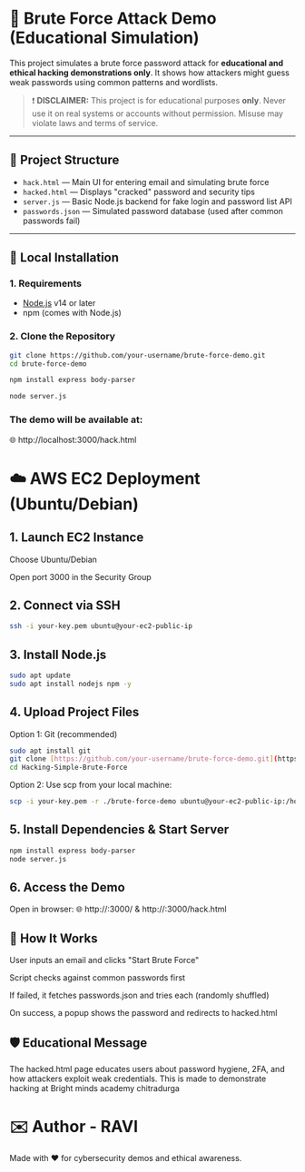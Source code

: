 # 🔐 Brute Force Attack Demo (Educational Simulation)

This project simulates a brute force password attack for **educational and ethical hacking demonstrations only**. It shows how attackers might guess weak passwords using common patterns and wordlists.

> ❗ **DISCLAIMER:** This project is for educational purposes **only**. Never use it on real systems or accounts without permission. Misuse may violate laws and terms of service.

---

## 📂 Project Structure

- `hack.html` — Main UI for entering email and simulating brute force
- `hacked.html` — Displays "cracked" password and security tips
- `server.js` — Basic Node.js backend for fake login and password list API
- `passwords.json` — Simulated password database (used after common passwords fail)

---

## 🚀 Local Installation

### 1. Requirements

- [Node.js](https://nodejs.org/) v14 or later
- npm (comes with Node.js)

### 2. Clone the Repository

```bash
git clone https://github.com/your-username/brute-force-demo.git
cd brute-force-demo

npm install express body-parser

node server.js
```

### The demo will be available at:
🌐 http://localhost:3000/hack.html




# ☁️ AWS EC2 Deployment (Ubuntu/Debian)

## 1. Launch EC2 Instance
Choose Ubuntu/Debian

Open port 3000 in the Security Group

## 2. Connect via SSH
```bash
ssh -i your-key.pem ubuntu@your-ec2-public-ip
```

## 3. Install Node.js
```bash
sudo apt update
sudo apt install nodejs npm -y
```

## 4. Upload Project Files

Option 1: Git (recommended)

```bash
sudo apt install git
git clone [https://github.com/your-username/brute-force-demo.git](https://github.com/r7avi/Hacking-Simple-Brute-Force)
cd Hacking-Simple-Brute-Force
```

Option 2: Use scp from your local machine:

```bash
scp -i your-key.pem -r ./brute-force-demo ubuntu@your-ec2-public-ip:/home/ubuntu/
```

## 5. Install Dependencies & Start Server

```bash
npm install express body-parser
node server.js
```

## 6. Access the Demo
Open in browser:
🌐 http://<your-ec2-ip>:3000/ & http://<your-ec2-ip>:3000/hack.html


## 🔄 How It Works

User inputs an email and clicks "Start Brute Force"

Script checks against common passwords first

If failed, it fetches passwords.json and tries each (randomly shuffled)

On success, a popup shows the password and redirects to hacked.html

## 🛡️ Educational Message
The hacked.html page educates users about password hygiene, 2FA, and how attackers exploit weak credentials.
This is made to demonstrate hacking at Bright minds academy chitradurga

# ✉️ Author - RAVI
Made with ❤️ for cybersecurity demos and ethical awareness.
